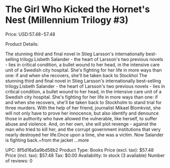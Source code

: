 # The Girl Who Kicked the Hornet's Nest (Millennium Trilogy #3)

Price: USD:$57.48-$57.48

Product Details:

The stunning third and final novel in Stieg Larsson's internationally best-selling trilogy.Lisbeth Salander - the heart of Larsson's two previous novels - lies in critical condition, a bullet wound to her head, in the intensive care unit of a Swedish city hospital. She's fighting for her life in more ways than one: if and when she recovers, she'll be taken back to Stockhol The stunning third and final novel in Stieg Larsson's internationally best-selling trilogy.Lisbeth Salander - the heart of Larsson's two previous novels - lies in critical condition, a bullet wound to her head, in the intensive care unit of a Swedish city hospital. She's fighting for her life in more ways than one: if and when she recovers, she'll be taken back to Stockholm to stand trial for three murders. With the help of her friend, journalist Mikael Blomkvist, she will not only have to prove her innocence, but also identify and denounce those in authority who have allowed the vulnerable, like herself, to suffer abuse and violence. And, on her own, she will plot revenge - against the man who tried to kill her, and the corrupt government institutions that very nearly destroyed her life.Once upon a time, she was a victim. Now Salander is fighting back.~from the jacket ...more

UPC: 8f5d16a5a9bd58b2
Product Type: Books
Price (excl. tax): $57.48
Price (incl. tax): $57.48
Tax: $0.00
Availability: In stock (3 available)
Number of reviews: 0